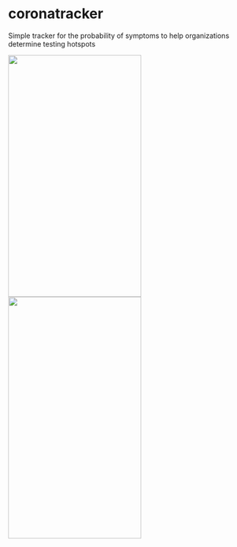 # coronatracker
Simple tracker for the probability of symptoms to help organizations determine testing hotspots


<img src="https://user-images.githubusercontent.com/47230931/79895381-1890c600-8407-11ea-83aa-96221cad5314.png" width="270" height="490" />


<img src="https://user-images.githubusercontent.com/47230931/79895462-352cfe00-8407-11ea-8f32-afe12039927d.png" width="270" height="490" />
